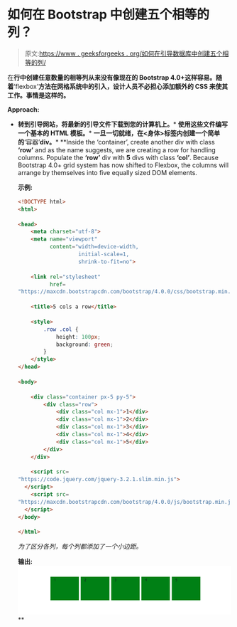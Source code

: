 # 如何在 Bootstrap 中创建五个相等的列？

> 原文:[https://www . geeksforgeeks . org/如何在引导数据库中创建五个相等的列/](https://www.geeksforgeeks.org/how-to-create-five-equal-columns-in-bootstrap/)

在**行中创建任意数量的相等列从来没有像现在的 Bootstrap 4.0+这样容易。随着**‘flexbox’**方法在网格系统中的引入，设计人员不必担心添加额外的 CSS 来使其工作。事情是这样的。**

****Approach:****

*   **转到引导网站，将最新的引导文件下载到您的计算机上。***   **使用这些文件编写一个基本的 HTML 模板。***   **一旦一切就绪，在<身体>标签内创建一个简单的**‘容器’**div。***   **Inside the ‘container’, create another div with class **‘row’** and as the name suggests, we are creating a row for handling columns. Populate the **‘row’** div with **5** divs with class **‘col’**. Because Bootstrap 4.0+ grid system has now shifted to Flexbox, the columns will arrange by themselves into five equally sized DOM elements.

    **示例:**

    ```html
    <!DOCTYPE html>
    <html>

    <head>
        <meta charset="utf-8">
        <meta name="viewport"
              content="width=device-width, 
                       initial-scale=1,
                       shrink-to-fit=no">

        <link rel="stylesheet" 
              href=
    "https://maxcdn.bootstrapcdn.com/bootstrap/4.0.0/css/bootstrap.min.css" />

        <title>5 cols a row</title>

        <style>
            .row .col {
                height: 100px;
                background: green;
            }
        </style>
    </head>

    <body>

        <div class="container px-5 py-5">
            <div class="row">
                <div class="col mx-1">1</div>
                <div class="col mx-1">2</div>
                <div class="col mx-1">3</div>
                <div class="col mx-1">4</div>
                <div class="col mx-1">5</div>
            </div>
        </div>

        <script src=
    "https://code.jquery.com/jquery-3.2.1.slim.min.js">
      </script>
        <script src=
    "https://maxcdn.bootstrapcdn.com/bootstrap/4.0.0/js/bootstrap.min.js">
      </script>
    </body>

    </html>
    ```

    *为了区分各列，每个列都添加了一个小边距。*

    **输出:**
    ![](img/97037fc2a92a9ea0ea2c8f8351bea688.png)**